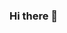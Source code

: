 ### Hi there 👋

<!--
**ricardoljp/ricardoljp** is a ✨ _special_ ✨ repository because its `README.md` (this file) appears on your GitHub profile.

# Ricardo Pereira

## Olá pessoal 👋
Tenho grande paixão em desenvolvimento de pessoas e gestão ágil.
Desenvolvimento de software é um grande estímulo e forma de me manter atualizado. 

Here are some ideas to get you started:

- 🔭 I’m currently working on ...
- 🌱 I’m currently learning ...
- 👯 I’m looking to collaborate on ...
- 🤔 I’m looking for help with ...
- 💬 Ask me about ...
- 📫 How to reach me: ...
- 😄 Pronouns: ...
- ⚡ Fun fact: ...
-->
